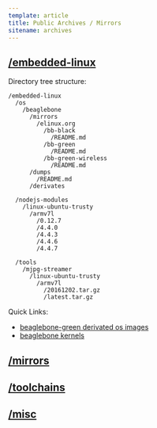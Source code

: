 ```yaml
---
template: article
title: Public Archives / Mirrors
sitename: archives
---
```


## [/embedded-linux](/embedded-linux)

Directory tree structure:

```text
/embedded-linux
  /os
    /beaglebone
      /mirrors
        /elinux.org
          /bb-black
            /README.md
          /bb-green
            /README.md
          /bb-green-wireless
            /README.md
      /dumps
        /README.md
      /derivates

  /nodejs-modules
    /linux-ubuntu-trusty
      /armv7l
        /0.12.7
        /4.4.0
        /4.4.3
        /4.4.6
        /4.4.7

  /tools
    /mjpg-streamer
      /linux-ubuntu-trusty
        /armv7l
          /20161202.tar.gz
          /latest.tar.gz
```

Quick Links:

- [beaglebone-green derivated os images](/embedded-linux/os/beaglebone/derivates/bb-green/README.md)
- [beaglebone kernels](/embedded-linux/os/beaglebone/kernels/README.md)

## [/mirrors](/mirrors)


## [/toolchains](/toolchains)

## [/misc](/misc)
